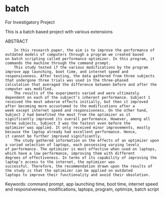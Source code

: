 # batch
For Investigatory Project

This is a batch based project with various extensions

ABSTRACT

        In this research paper, the aim is to improve the performance of outdated models of computers through a program we created based 
    on batch scripting called performance optimizer. In this program, it commands the machine through the command prompt.
        This study tested if the various modifications by the program improve app launching, boot time, and internet speed and 
    responsiveness. After testing, the data gathered from three subjects that undergone three trials was used in the three-phased 
    calculation that averaged the difference between before and after the computer was modified. 
        The results of the experiments varied and were ultimately dependent on each of the subject’s inherent performance. Subject 1 
    received the most adverse effects initially, but then it improved after becoming more accustomed to the modifications after a 
    week except internet speed and responsiveness. On the other hand, Subject 2 had benefited the most from the optimizer as it 
    significantly improved its overall performance. However, among all three subjects, Subject 3 was the fastest even before the 
    optimizer was applied. It only received minor improvements, mostly because the laptop already had excellent performance. Hence, 
    it cannot be further improved significantly.
        The study gathered information on the effects of an optimizer upon a varied selection of laptops, each possessing varying levels 
    of performance. The optimizer is most effective when used on laptops, which have a low performance, improving them with different 
    degrees of effectiveness. In terms of its capability of improving the laptop’s access to the internet, the optimizer was 
    successful. Therefore, the recommendation drawn upon the results of the study is that the optimizer can be applied on outdated 
    laptops to improve their functionality and avoid their obsoletion.

Keywords: command prompt, app launching time, boot time, internet speed and responsiveness, modifications, laptops, program, optimize, batch script

